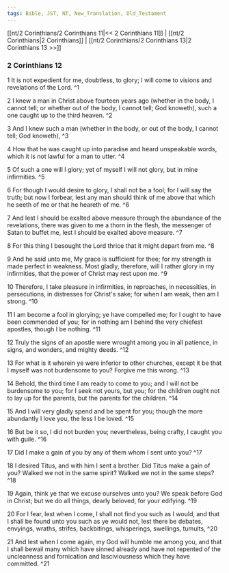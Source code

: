 ```yaml
---
tags: Bible, JST, NT, New_Translation, Old_Testament
---
```


[[nt/2 Corinthians/2 Corinthians 11|<< 2 Corinthians 11]] | [[nt/2 Corinthians|2 Corinthians]] | [[nt/2 Corinthians/2 Corinthians 13|2 Corinthians 13 >>]]

### 2 Corinthians 12

1 It is not expedient for me, doubtless, to glory; I will come to visions and revelations of the Lord.  ^1

2 I knew a man in Christ above fourteen years ago (whether in the body, I cannot tell; or whether out of the body, I cannot tell; God knoweth), such a one caught up to the third heaven.  ^2

3 And I knew such a man (whether in the body, or out of the body, I cannot tell; God knoweth),  ^3

4 How that he was caught up into paradise and heard unspeakable words, which it is not lawful for a man to utter.  ^4

5 Of such a one will I glory; yet of myself I will not glory, but in mine infirmities.  ^5

6 For though I would desire to glory, I shall not be a fool; for I will say the truth; but now I forbear, lest any man should think of me above that which he seeth of me or that he heareth of me.  ^6

7 And lest I should be exalted above measure through the abundance of the revelations, there was given to me a thorn in the flesh, the messenger of Satan to buffet me, lest I should be exalted above measure.  ^7

8 For this thing I besought the Lord thrice that it might depart from me.  ^8

9 And he said unto me, My grace is sufficient for thee; for my strength is made perfect in weakness. Most gladly, therefore, will I rather glory in my infirmities, that the power of Christ may rest upon me.  ^9

10 Therefore, I take pleasure in infirmities, in reproaches, in necessities, in persecutions, in distresses for Christ\'s sake; for when I am weak, then am I strong.  ^10

11 I am become a fool in glorying; ye have compelled me; for I ought to have been commended of you; for in nothing am I behind the very chiefest apostles, though I be nothing.  ^11

12 Truly the signs of an apostle were wrought among you in all patience, in signs, and wonders, and mighty deeds.  ^12

13 For what is it wherein ye were inferior to other churches, except it be that I myself was not burdensome to you? Forgive me this wrong.  ^13

14 Behold, the third time I am ready to come to you; and I will not be burdensome to you; for I seek not yours, but you; for the children ought not to lay up for the parents, but the parents for the children.  ^14

15 And I will very gladly spend and be spent for you; though the more abundantly I love you, the less I be loved.  ^15

16 But be it so, I did not burden you; nevertheless, being crafty, I caught you with guile.  ^16

17 Did I make a gain of you by any of them whom I sent unto you?  ^17

18 I desired Titus, and with him I sent a brother. Did Titus make a gain of you? Walked we not in the same spirit? Walked we not in the same steps?  ^18

19 Again, think ye that we excuse ourselves unto you? We speak before God in Christ; but we do all things, dearly beloved, for your edifying.  ^19

20 For I fear, lest when I come, I shall not find you such as I would, and that I shall be found unto you such as ye would not, lest there be debates, envyings, wraths, strifes, backbitings, whisperings, swellings, tumults,  ^20

21 And lest when I come again, my God will humble me among you, and that I shall bewail many which have sinned already and have not repented of the uncleanness and fornication and lasciviousness which they have committed.  ^21

 
